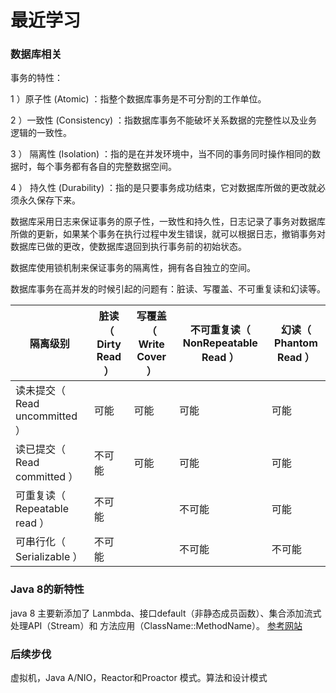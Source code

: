 # 最近学习

### 数据库相关

事务的特性：

1 ）原子性 (Atomic) ：指整个数据库事务是不可分割的工作单位。

2 ）一致性 (Consistency) ：指数据库事务不能破坏关系数据的完整性以及业务逻辑的一致性。

3 ） 隔离性 (Isolation) ：指的是在并发环境中，当不同的事务同时操作相同的数据时，每个事务都有各自的完整数据空间。

4 ） 持久性 (Durability) ：指的是只要事务成功结束，它对数据库所做的更改就必须永久保存下来。

数据库采用日志来保证事务的原子性，一致性和持久性，日志记录了事务对数据库所做的更新，如果某个事务在执行过程中发生错误，就可以根据日志，撤销事务对数据库已做的更改，使数据库退回到执行事务前的初始状态。

数据库使用锁机制来保证事务的隔离性，拥有各自独立的空间。

数据库事务在高并发的时候引起的问题有：脏读、写覆盖、不可重复读和幻读等。

|隔离级别 | 脏读（ Dirty Read ） |写覆盖（ Write Cover ）|不可重复读（ NonRepeatable Read ）| 幻读（ Phantom Read ）|
|------------- | -------------|-------------|-------------|-------------|
读未提交（ Read uncommitted ）| 可能 | 可能 | 可能 | 可能 ||
读已提交（ Read committed ）| 不可能 | 可能 | 可能 | 可能 ||
可重复读（ Repeatable read ）| 不可能 | |不可能 | 可能 ||
可串行化（ Serializable ）| 不可能 || 不可能 | 不可能||

### Java 8的新特性

java 8 主要新添加了 Lanmbda、接口default（非静态成员函数）、集合添加流式处理API（Stream）和 方法应用（ClassName::MethodName）。
[参考网站](http://blog.csdn.net/wwwsssaaaddd/article/details/24211475)


### 后续步伐

虚拟机，Java A/NIO，Reactor和Proactor 模式。算法和设计模式 